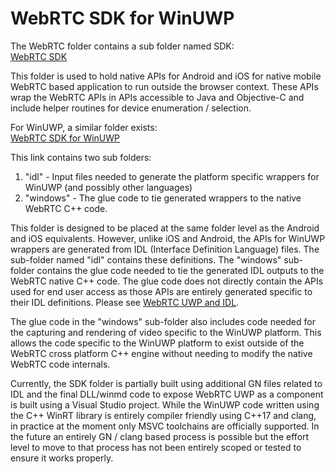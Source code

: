 
# WebRTC SDK for WinUWP

The WebRTC folder contains a sub folder named SDK:  
[WebRTC SDK](https://webrtc.googlesource.com/src/+/master/sdk/)  

This folder is used to hold native APIs for Android and iOS for native mobile WebRTC based application to run outside the browser context. These APIs wrap the WebRTC APIs in APIs accessible to Java and Objective-C and include helper routines for device enumeration / selection.

For WinUWP, a similar folder exists:  
[WebRTC SDK for WinUWP](https://github.com/webrtc-uwp/webrtc-apis/)  

This link contains two sub folders:
1. "idl" - Input files needed to generate the platform specific wrappers for WinUWP (and possibly other languages)
2. "windows" - The glue code to tie generated wrappers to the native WebRTC C++ code.

This folder is designed to be placed at the same folder level as the Android and iOS equivalents. However, unlike iOS and Android, the APIs for WinUWP wrappers are generated from IDL (Interface Definition Language) files. The sub-folder named "idl" contains these definitions. The "windows" sub-folder contains the glue code needed to tie the generated IDL outputs to the WebRTC native C++ code. The glue code does not directly contain the APIs used for end user access as those APIs are entirely generated specific to their IDL definitions. Please see [WebRTC UWP and IDL](idl.md).

The glue code in the "windows" sub-folder also includes code needed for the capturing and rendering of video specific to the WinUWP platform. This allows the code specific to the WinUWP platform to exist outside of the WebRTC cross platform C++ engine without needing to modify the native WebRTC code internals.

Currently, the SDK folder is partially built using additional GN files related to IDL and the final DLL/winmd code to expose WebRTC UWP as a component is built using a Visual Studio project. While the WinUWP code written using the C++ WinRT library is entirely compiler friendly using C++17 and clang, in practice at the moment only MSVC toolchains are officially supported. In the future an entirely GN / clang based process is possible but the effort level to move to that process has not been entirely scoped or tested to ensure it works properly.